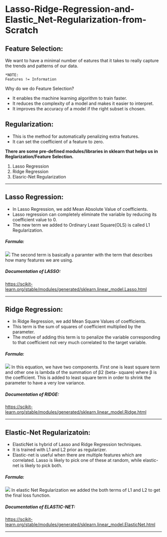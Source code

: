 # Lasso-Ridge-Regression-and-Elastic_Net-Regularization-from-Scratch
## Feature Selection:
We want to have a minimal number of eatures that it takes to really capture the trends and patterns of our data.

```
*NOTE:
Features != Information
```
Why do we do Feature Selection?
- It enables the machine learning algorithm to train faster. 
- It reduces the complexity of a model and makes it easier to interpret. 
- It improves the accuracy of a model if the right subset is chosen.

## Regularization:
- This is the method for automatically penalizing extra features.
- It can set the coefficient of a feature to zero.

**There are some pre-defined modules/libraries in sklearn that helps us in Reglarization/Feature Selection.**
1. Lasso Regression
2. Ridge Regression
3. Elasric-Net Regularization

<hr> </hr>

## Lasso Regression:
- In Lasso Regression, we add Mean Absolute Value of coefficients.
- Lasso regression can completely eliminate the variable by reducing its coefficient value to 0.
- The new term we added to Ordinary Least Square(OLS) is called L1 Regularization.
##### **Formula:**
<img src="https://www.analyticsvidhya.com/wp-content/uploads/2015/08/Lasso.png">
The second term is basically a paramter with the term that describes how many features we are using. 

##### **Documentation of LASSO:**
<a href="https://scikit-learn.org/stable/modules/generated/sklearn.linear_model.Lasso.html"> https://scikit-learn.org/stable/modules/generated/sklearn.linear_model.Lasso.html </a>

<hr> </hr>

## Ridge Regression:
- In Ridge Regression, we add Mean Square Values of coefficients.
- This term is the sum of squares of coefficient multiplied by the parameter.
- The motive of adding this term is to penalize the variable corresponding to that coefficient not very much correlated to the target variable.
##### **Formula:**
<img src="https://www.analyticsvidhya.com/wp-content/uploads/2015/08/Ridge2.png">
In this equation, we have two components. First one is least square term and other one is lambda of the summation of β2 (beta- square) where β is the coefficient. This is added to least square term in order to shrink the parameter to have a very low variance.

##### **Documentation of RIDGE:**
<a href="https://scikit-learn.org/stable/modules/generated/sklearn.linear_model.Ridge.html"> https://scikit-learn.org/stable/modules/generated/sklearn.linear_model.Ridge.html </a>
<hr> </hr>

## Elastic-Net Regularizatoin:
- ElasticNet is hybrid of Lasso and Ridge Regression techniques. 
- It is trained with L1 and L2 prior as regularizer. 
- Elastic-net is useful when there are multiple features which are correlated. Lasso is likely to pick one of these at random, while elastic-net is likely to pick both.

##### **Formula:**
<img src="https://www.analyticsvidhya.com/wp-content/uploads/2015/08/Elastic_Net.png">
In elastic Net Regularization we added the both terms of L1 and L2 to get the final loss function.

##### **Documentation of ELASTIC-NET:**
<a href="https://scikit-learn.org/stable/modules/generated/sklearn.linear_model.ElasticNet.html"> https://scikit-learn.org/stable/modules/generated/sklearn.linear_model.ElasticNet.html</a>

<hr> </hr>
